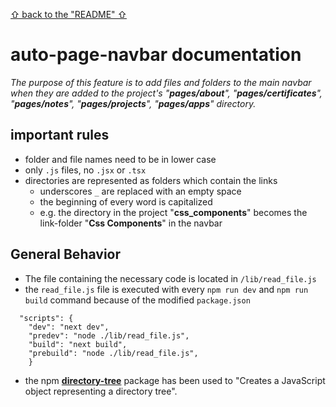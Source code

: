 [&#X21e7; back to the "README" &#X21e7;](../../README.md)
# auto-page-navbar documentation
*The purpose of this feature is to add files and folders to the main navbar when they are added to the project's "**pages/about**", "**pages/certificates**", "**pages/notes**", "**pages/projects**", "**pages/apps**" directory.*  
## important rules
- folder and file names need to be in lower case
- only `.js` files, no `.jsx` or `.tsx` 
- directories are represented as folders which contain the links
    - underscores `_` are replaced with an empty space
    - the beginning of every word is capitalized
    - e.g. the directory in the project "**css_components**" becomes the link-folder "**Css Components**" in the navbar

## General Behavior
- The file containing the necessary code is located in `/lib/read_file.js`  
- the `read_file.js` file is executed with every `npm run dev` and `npm run build` command because of the modified `package.json`
```
  "scripts": {
    "dev": "next dev",
    "predev": "node ./lib/read_file.js",
    "build": "next build",
    "prebuild": "node ./lib/read_file.js",
    }
```
- the npm **[directory-tree](https://www.npmjs.com/package/directory-tree)** package has been used to "Creates a JavaScript object representing a directory tree".